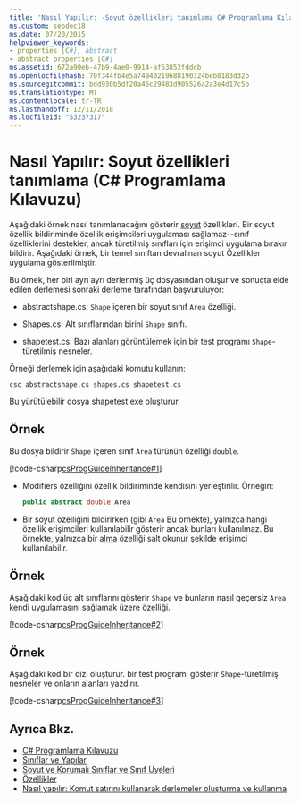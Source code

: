 ```yaml
---
title: 'Nasıl Yapılır: -Soyut özellikleri tanımlama C# Programlama Kılavuzu'
ms.custom: seodec18
ms.date: 07/20/2015
helpviewer_keywords:
- properties [C#], abstract
- abstract properties [C#]
ms.assetid: 672a90eb-47b9-4ae0-9914-af53852fddcb
ms.openlocfilehash: 70f344fb4e5a74940219688190324beb8183d32b
ms.sourcegitcommit: bdd930b5df20a45c29483d905526a2a3e4d17c5b
ms.translationtype: MT
ms.contentlocale: tr-TR
ms.lasthandoff: 12/11/2018
ms.locfileid: "53237317"
---
```

# <a name="how-to-define-abstract-properties-c-programming-guide"></a>Nasıl Yapılır: Soyut özellikleri tanımlama (C# Programlama Kılavuzu)
Aşağıdaki örnek nasıl tanımlanacağını gösterir [soyut](../../../csharp/language-reference/keywords/abstract.md) özellikleri. Bir soyut özellik bildiriminde özellik erişimcileri uygulaması sağlamaz--sınıf özelliklerini destekler, ancak türetilmiş sınıfları için erişimci uygulama bırakır bildirir. Aşağıdaki örnek, bir temel sınıftan devralınan soyut Özellikler uygulama gösterilmiştir.  
  
 Bu örnek, her biri ayrı ayrı derlenmiş üç dosyasından oluşur ve sonuçta elde edilen derlemesi sonraki derleme tarafından başvuruluyor:  
  
-   abstractshape.cs: `Shape` içeren bir soyut sınıf `Area` özelliği.  
  
-   Shapes.cs: Alt sınıflarından birini `Shape` sınıfı.  
  
-   shapetest.cs: Bazı alanları görüntülemek için bir test programı `Shape`-türetilmiş nesneler.  
  
 Örneği derlemek için aşağıdaki komutu kullanın:  
  
 `csc abstractshape.cs shapes.cs shapetest.cs`  
  
 Bu yürütülebilir dosya shapetest.exe oluşturur.  
  
## <a name="example"></a>Örnek  
 Bu dosya bildirir `Shape` içeren sınıf `Area` türünün özelliği `double`.  
  
 [!code-csharp[csProgGuideInheritance#1](../../../csharp/programming-guide/classes-and-structs/codesnippet/CSharp/how-to-define-abstract-properties_1.cs)]  
  
-   Modifiers özelliğini özellik bildiriminde kendisini yerleştirilir. Örneğin:  
  
    ```csharp  
    public abstract double Area  
    ```  
  
-   Bir soyut özelliğini bildirirken (gibi `Area` Bu örnekte), yalnızca hangi özellik erişimcileri kullanılabilir gösterir ancak bunları kullanılmaz. Bu örnekte, yalnızca bir [alma](../../../csharp/language-reference/keywords/get.md) özelliği salt okunur şekilde erişimci kullanılabilir.  
  
## <a name="example"></a>Örnek  
 Aşağıdaki kod üç alt sınıflarını gösterir `Shape` ve bunların nasıl geçersiz `Area` kendi uygulamasını sağlamak üzere özelliği.  
  
 [!code-csharp[csProgGuideInheritance#2](../../../csharp/programming-guide/classes-and-structs/codesnippet/CSharp/how-to-define-abstract-properties_2.cs)]  
  
## <a name="example"></a>Örnek  
 Aşağıdaki kod bir dizi oluşturur. bir test programı gösterir `Shape`-türetilmiş nesneler ve onların alanları yazdırır.  
  
 [!code-csharp[csProgGuideInheritance#3](../../../csharp/programming-guide/classes-and-structs/codesnippet/CSharp/how-to-define-abstract-properties_3.cs)]  
  
## <a name="see-also"></a>Ayrıca Bkz.

- [C# Programlama Kılavuzu](../../../csharp/programming-guide/index.md)  
- [Sınıflar ve Yapılar](../../../csharp/programming-guide/classes-and-structs/index.md)  
- [Soyut ve Korumalı Sınıflar ve Sınıf Üyeleri](../../../csharp/programming-guide/classes-and-structs/abstract-and-sealed-classes-and-class-members.md)  
- [Özellikler](../../../csharp/programming-guide/classes-and-structs/properties.md)  
- [Nasıl yapılır: Komut satırını kullanarak derlemeler oluşturma ve kullanma](../concepts/assemblies-gac/how-to-create-and-use-assemblies-using-the-command-line.md)
